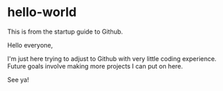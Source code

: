 # hello-world
This is from the startup guide to Github.

Hello everyone,

I'm just here trying to adjust to Github with very little coding experience. Future goals involve making more projects I can put on here.

See ya!
